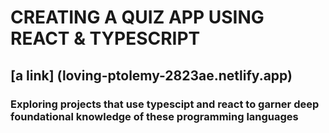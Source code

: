 # CREATING A QUIZ APP USING REACT & TYPESCRIPT
## [a link] (loving-ptolemy-2823ae.netlify.app)
### Exploring projects that use typescipt and react to garner deep foundational knowledge of these programming languages

